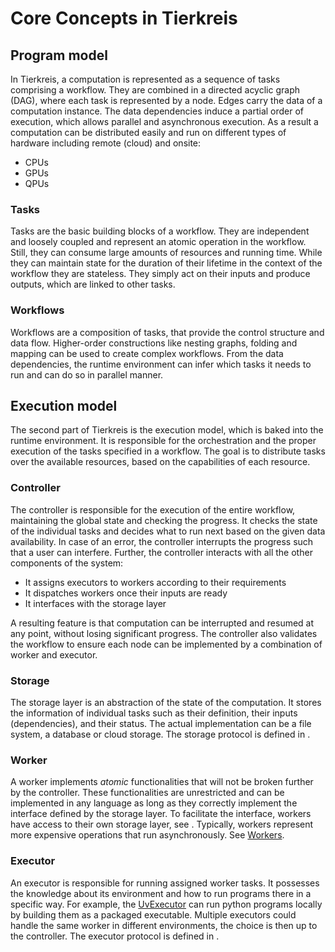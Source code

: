 # Core Concepts in Tierkreis

## Program model

In Tierkreis, a computation is represented as a sequence of tasks comprising a workflow.
They are combined in a directed acyclic graph (DAG), where each task is represented by a node.
Edges carry the data of a computation instance.
The data dependencies induce a partial order of execution, which allows parallel and asynchronous execution. 
As a result a computation can be distributed easily and run on different types of hardware including remote (cloud) and onsite:
-  CPUs
-  GPUs
-  QPUs

### Tasks

Tasks are the basic building blocks of a workflow.
They are independent and loosely coupled and represent an atomic operation in the workflow.
Still, they can consume large amounts of resources and running time.
While they can maintain state for the duration of their lifetime in the context of the workflow they are stateless.
They simply act on their inputs and produce outputs, which are linked to other tasks.

### Workflows

Workflows are a composition of tasks, that provide the control structure and data flow.
Higher-order constructions like nesting graphs, folding and mapping can be used to create complex workflows.
From the data dependencies, the runtime environment can infer which tasks it needs to run and can do so in parallel manner.

## Execution model

The second part of Tierkreis is the execution model, which is baked into the runtime environment.
It is responsible for the orchestration and the proper execution of the tasks specified in a workflow.
The goal is to distribute tasks over the available resources, based on the capabilities of each resource.

### Controller

The controller is responsible for the execution of the entire workflow, maintaining the global state and checking the progress.
It checks the state of the individual tasks and decides what to run next based on the given data availability.
In case of an error, the controller interrupts the progress such that a user can interfere.
Further, the controller interacts with all the other components of the system:
- It assigns executors to workers according to their requirements
- It dispatches workers once their inputs are ready
- It interfaces with the storage layer

A resulting feature is that computation can be interrupted and resumed at any point, without losing significant progress.
The controller also validates the workflow to ensure each node can be implemented by a combination of worker and executor.

### Storage

The storage layer is an abstraction of the state of the computation.
It stores the information of individual tasks such as their definition, their inputs (dependencies), and their status.
The actual implementation can be a file system, a database or cloud storage.
The storage protocol is defined in [](#tierkreis.controller.storage.protocol).

### Worker

A worker implements *atomic* functionalities that will not be broken further by the controller.
These functionalities are unrestricted and can be implemented in any language as long as they correctly implement the interface defined by the storage layer.
To facilitate the interface, workers have access to their own storage layer, see [](tierkreis.worker.storage.protocol).
Typically, workers represent more expensive operations that run asynchronously.
See [Workers](#tierkreis.worker.worker.Worker).

### Executor

An executor is responsible for running assigned worker tasks.
It possesses the knowledge about its environment and how to run programs there in a specific way.
For example, the [UvExecutor](#tierkreis.controller.executor.uv_executor.UvExecutor) can run python programs locally by building them as a packaged executable.
Multiple executors could handle the same worker in different environments, the choice is then up to the controller.
The executor protocol is defined in [](#tierkreis.controller.storage.protocol).
